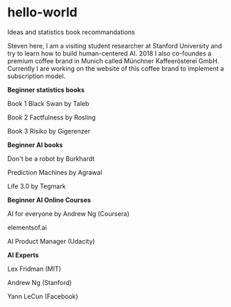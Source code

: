 # hello-world
Ideas and statistics book recommandations

Steven here, I am a visiting student researcher at Stanford University and try to learn how to build human-centered AI. 2018 I also co-foundes a premium coffee brand in Munich called Münchner Kaffeerösterei GmbH. Currently I are working on the website of this coffee brand to implement a subscription model.

**Beginner statistics books**

Book 1
Black Swan by Taleb

Book 2
Factfulness by Rosling

Book 3
Risiko by Gigerenzer

**Beginner AI books**

Don't be a robot by Burkhardt

Prediction Machines by Agrawal

Life 3.0 by Tegmark

**Beginner AI Online Courses**

AI for everyone by Andrew Ng (Coursera)

elementsof.ai

AI Product Manager (Udacity)

**AI Experts**

Lex Fridman (MIT)

Andrew Ng (Stanford)

Yann LeCun (Facebook)
